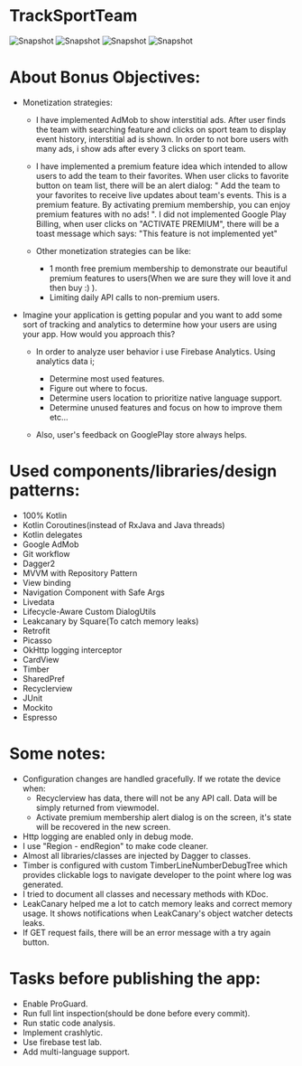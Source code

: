 # TrackSportTeam

![Snapshot](https://i.imgur.com/3OAxnAVl.png) ![Snapshot](https://i.imgur.com/7hLM9Iml.png)
![Snapshot](https://i.imgur.com/6zwMraRl.png) ![Snapshot](https://i.imgur.com/ertynhGl.png)

# About Bonus Objectives:
- Monetization strategies:
  - I have implemented AdMob to show interstitial ads. After user finds the team with searching feature and clicks on sport team to display event history, interstitial ad is shown. In order to not bore users with many ads, i show ads after every 3 clicks on sport team.
  
  - I have implemented a premium feature idea which intended to allow users to add the team to their favorites. When user clicks to favorite button on team list, there will be an alert dialog: " Add the team to your favorites to receive live updates about team's events. This is a premium feature. By activating premium membership, you can enjoy premium features with no ads! ". I did not implemented Google Play Billing, when user clicks on "ACTIVATE PREMIUM", there will be a toast message which says: "This feature is not implemented yet"
  
  - Other monetization strategies can be like:
    - 1 month free premium membership to demonstrate our beautiful premium features to users(When we are sure they will love it and then buy :) ).
    - Limiting daily API calls to non-premium users.
  
- Imagine your application is getting popular and you want to add some sort of tracking and analytics to determine how your users are using your app. How would you approach this?
  - In order to analyze user behavior i use Firebase Analytics. Using analytics data i; 
    - Determine most used features.
    - Figure out where to focus.
    - Determine users location to prioritize native language support.
    - Determine unused features and focus on how to improve them etc...
    
  - Also, user's feedback on GooglePlay store always helps.

# Used components/libraries/design patterns:

- 100% Kotlin
- Kotlin Coroutines(instead of RxJava and Java threads)
- Kotlin delegates
- Google AdMob
- Git workflow
- Dagger2
- MVVM with Repository Pattern
- View binding
- Navigation Component with Safe Args
- Livedata
- Lifecycle-Aware Custom DialogUtils
- Leakcanary by Square(To catch memory leaks)
- Retrofit
- Picasso
- OkHttp logging interceptor
- CardView
- Timber
- SharedPref
- Recyclerview
- JUnit
- Mockito
- Espresso

# Some notes:

- Configuration changes are handled gracefully. If we rotate the device when:
  - Recyclerview has data, there will not be any API call. Data will be simply returned from viewmodel.
  - Activate premium membership alert dialog is on the screen, it's state will be recovered in the new screen.
- Http logging are enabled only in debug mode.
- I use "Region - endRegion" to make code cleaner.
- Almost all libraries/classes are injected by Dagger to classes.
- Timber is configured with custom TimberLineNumberDebugTree which provides clickable logs to navigate developer to the point where log was generated.
- I tried to document all classes and necessary methods with KDoc.
- LeakCanary helped me a lot to catch memory leaks and correct memory usage. It shows notifications when LeakCanary's object watcher detects leaks.
- If GET request fails, there will be an error message with a try again button.

# Tasks before publishing the app:
- Enable ProGuard.
- Run full lint inspection(should be done before every commit).
- Run static code analysis.
- Implement crashlytic.
- Use firebase test lab.
- Add multi-language support.

